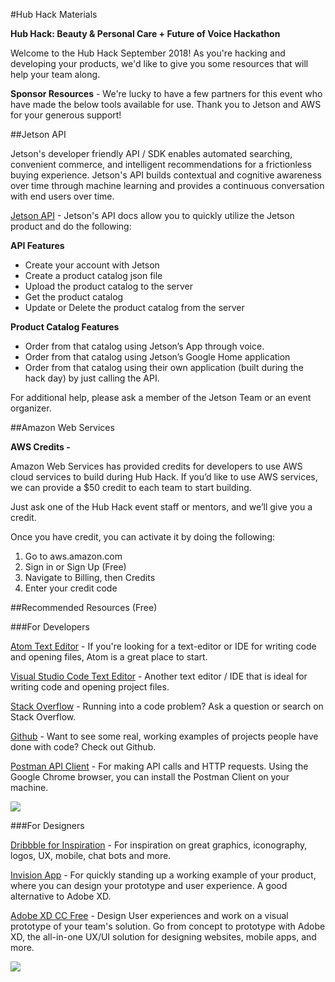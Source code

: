 #Hub Hack Materials

**Hub Hack: Beauty & Personal Care + Future of Voice Hackathon**



Welcome to the Hub Hack September 2018! As you're hacking and developing your products, we'd like to give you some resources that will help your team along.



**Sponsor Resources** - We're lucky to have a few partners for this event who have made the below tools available for use. Thank you to Jetson and AWS for your generous support! 

##Jetson API

Jetson's developer friendly API / SDK enables automated searching, convenient commerce, and intelligent recommendations for a frictionless buying experience. Jetson's API builds contextual and cognitive awareness over time through machine learning and provides a continuous conversation with end users over time. 

[Jetson API](http://www.jetsonai.com/api-doc-beta/) - Jetson's API docs allow you to quickly utilize the Jetson product and do the following:

**API Features**

- Create your account with Jetson
- Create a product catalog json file
- Upload the product catalog to the server
- Get the product catalog
- Update or Delete the product catalog from the server

**Product Catalog Features**

- Order from that catalog using Jetson’s App through voice. 
- Order from that catalog using Jetson’s Google Home application
- Order from that catalog using their own application (built during the hack day) by just calling the API. 

For additional help, please ask a member of the Jetson Team or an event organizer.



##Amazon Web Services

**AWS Credits -**

Amazon Web Services has provided credits for developers to use AWS cloud services to build during Hub Hack. If you’d like to use AWS services, we can provide a $50 credit to each team to start building. 

Just ask one of the Hub Hack event staff or mentors, and we’ll give you a credit.

Once you have credit, you can activate it by doing the following:

1. Go to aws.amazon.com
2. Sign in or Sign Up (Free)
3. Navigate to Billing, then Credits
4. Enter your credit code



##Recommended Resources (Free)

###For Developers

[Atom Text Editor](https://atom.io/) - If you're looking for a text-editor or IDE for writing code and opening files, Atom is a great place to start.

[Visual Studio Code Text Editor](https://code.visualstudio.com/) - Another text editor / IDE that is ideal for writing code and opening project files. 

[Stack Overflow](https://stackoverflow.com/) - Running into a code problem? Ask a question or search on Stack Overflow.

[Github](https://github.com/) - Want to see some real, working examples of projects people have done with code? Check out Github.

[Postman API Client](https://chrome.google.com/webstore/detail/postman/) - For making API calls and HTTP requests. Using the Google Chrome browser, you can install the Postman Client on your machine.

![](https://www.getpostman.com/img/v2/postman/Postman-most-complete-toolchain.png)

###For Designers

[Dribbble for Inspiration](https://dribbble.com/) - For inspiration on great graphics, iconography, logos, UX, mobile, chat bots and more.

[Invision App](https://www.invisionapp.com/) - For quickly standing up a working example of your product, where you can design your prototype and user experience. A good alternative to Adobe XD.

[Adobe XD CC Free](https://www.adobe.com/products/xd.html) - Design User experiences and work on a visual prototype of your team's solution. Go from concept to prototype with Adobe XD, the all-in-one UX/UI solution for designing websites, mobile apps, and more.

![](https://www.adobe.com/content/dam/acom/en/products/xd/nov2017/images/xd-riverflow-2-720x520.gif)



